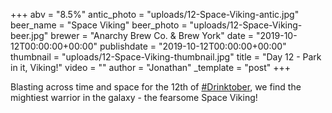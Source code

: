 +++
abv = "8.5%"
antic_photo = "uploads/12-Space-Viking-antic.jpg"
beer_name = "Space Viking"
beer_photo = "uploads/12-Space-Viking-beer.jpg"
brewer = "Anarchy Brew Co. & Brew York"
date = "2019-10-12T00:00:00+00:00"
publishdate = "2019-10-12T00:00:00+00:00"
thumbnail = "uploads/12-Space-Viking-thumbnail.jpg"
title = "Day 12 - Park in it, Viking!"
video = ""
author = "Jonathan"
_template = "post"
+++

Blasting across time and space for the 12th of [#Drinktober](https://www.facebook.com/hashtag/drinktober?source=feed_text&epa=HASHTAG), we find the mightiest warrior in the galaxy - the fearsome Space Viking!
